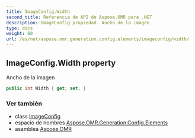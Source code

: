 ```yaml
---
title: ImageConfig.Width
second_title: Referencia de API de Aspose.OMR para .NET
description: ImageConfig propiedad. Ancho de la imagen
type: docs
weight: 60
url: /es/net/aspose.omr.generation.config.elements/imageconfig/width/
---
```

## ImageConfig.Width property

Ancho de la imagen

```csharp
public int Width { get; set; }
```

### Ver también

* class [ImageConfig](../)
* espacio de nombres [Aspose.OMR.Generation.Config.Elements](../../imageconfig/)
* asamblea [Aspose.OMR](../../../)


